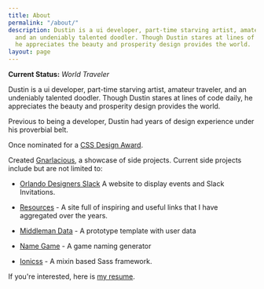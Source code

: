 ```yaml
---
title: About
permalink: "/about/"
description: Dustin is a ui developer, part-time starving artist, amateur traveler,
  and an undeniably talented doodler. Though Dustin stares at lines of code daily,
  he appreciates the beauty and prosperity design provides the world.
layout: page
---
```


**Current Status:** *World Traveler*

Dustin is a ui developer, part-time starving artist, amateur traveler, and an undeniably talented doodler. Though Dustin stares at lines of code daily, he appreciates the beauty and prosperity design provides the world.

Previous to being a developer, Dustin had years of design experience under his proverbial belt.

Once nominated for a [CSS Design Award](http://www.cssdesignawards.com/sites/whos-dustin/21950/).

Created [Gnarlacious](http://shop.gnarlacious.com), a showcase of side projects. Current side projects include but are not limited to:

* [Orlando Designers Slack](https://orlandodesigners.info/) A website to display events and Slack Invitations.

* [Resources](https://whosdustin.com/resources/) - A site full of inspiring and useful links that I have aggregated over the years.

* [Middleman Data](https://github.com/gnarlacious/middleman-data) - A prototype template with user data

* [Name Game](http://name.gnarlacious.com) - A game naming generator

* [Ionicss](https://github.com/gnarlacious/ionicss) - A mixin based Sass framework.

If you're interested, here is [my resume](/cv/).